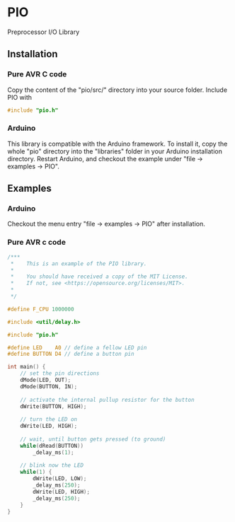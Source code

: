 # PIO
Preprocessor I/O Library

## Installation

### Pure AVR C code
Copy the content of the "pio/src/" directory into your source folder.
Include PIO with
```C
#include "pio.h"
```

### Arduino
This library is compatible with the Arduino framework.
To install it, copy the whole "pio" directory into the "libraries" folder in your Arduino installation directory.
Restart Arduino, and checkout the example under "file -> examples -> PIO".

## Examples

### Arduino
Checkout the menu entry "file -> examples -> PIO" after installation.

### Pure AVR c code

```C
/***
 *    This is an example of the PIO library.
 * 
 *    You should have received a copy of the MIT License.
 *    If not, see <https://opensource.org/licenses/MIT>.
 * 
 */

#define F_CPU 1000000

#include <util/delay.h>

#include "pio.h"

#define LED    A0 // define a fellow LED pin
#define BUTTON D4 // define a button pin

int main() {
    // set the pin directions
    dMode(LED, OUT);
    dMode(BUTTON, IN);
    
    // activate the internal pullup resistor for the button
    dWrite(BUTTON, HIGH);
    
    // turn the LED on
    dWrite(LED, HIGH);
    
    // wait, until button gets pressed (to ground)
    while(dRead(BUTTON))
        _delay_ms(1);
    
    // blink now the LED
    while(1) {
        dWrite(LED, LOW);
        _delay_ms(250);
        dWrite(LED, HIGH);
        _delay_ms(250);
    }
}
```
